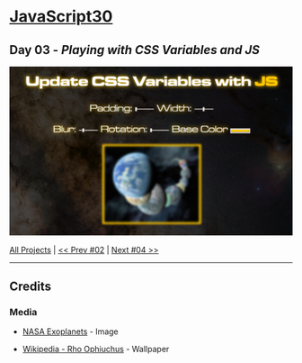 # [JavaScript30](https://javascript30.com/)

## **Day 03** - *Playing with CSS Variables and JS*

<img src="static/img/day03.png" alt="JS Clock" width="700">


[All Projects](https://github.com/10xOXR/JavaScript30/blob/master/README.md) | [<< Prev #02](https://github.com/10xOXR/JavaScript30/tree/master/day02) | [Next #04 >>]()

---

## Credits

### Media

- [NASA Exoplanets](https://exoplanets.nasa.gov/news/1581/discovery-alert-a-record-haul-planet-count-hits-4000/) - Image

- [Wikipedia - Rho Ophiuchus](https://en.wikipedia.org/wiki/Ophiuchus#/media/File:Guisard_-_Milky_Way.jpg) - Wallpaper